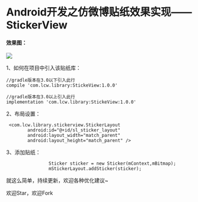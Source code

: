 # Android开发之仿微博贴纸效果实现——StickerView

#### 效果图：
![](https://github.com/Lichenwei-Dev/StickerView/blob/master/screenshot/stickerview.gif)

1、如何在项目中引入该贴纸库：

```
//gradle版本在3.0以下引入此行
compile 'com.lcw.library:StickeView:1.0.0'

//gradle版本在3.0以上引入此行
implementation 'com.lcw.library:StickeView:1.0.0'
```

2、布局设置：
```
 <com.lcw.library.stickerview.StickerLayout
        android:id="@+id/sl_sticker_layout"
        android:layout_width="match_parent"
        android:layout_height="match_parent" />

```


3、添加贴纸：
```
                Sticker sticker = new Sticker(mContext,mBitmap);
                mStickerLayout.addSticker(sticker);
```

就这么简单，持续更新，欢迎各种优化建议~

欢迎Star，欢迎Fork